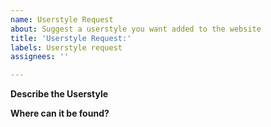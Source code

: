 ```yaml
---
name: Userstyle Request
about: Suggest a userstyle you want added to the website
title: 'Userstyle Request:'
labels: Userstyle request
assignees: ''

---
```


**Describe the Userstyle**
<!--A clear and concise description of what the Userstyle does.-->

**Where can it be found?**
<!--You can link to where you can find the Userstyle, or you can paste the Userstyle code.-->
